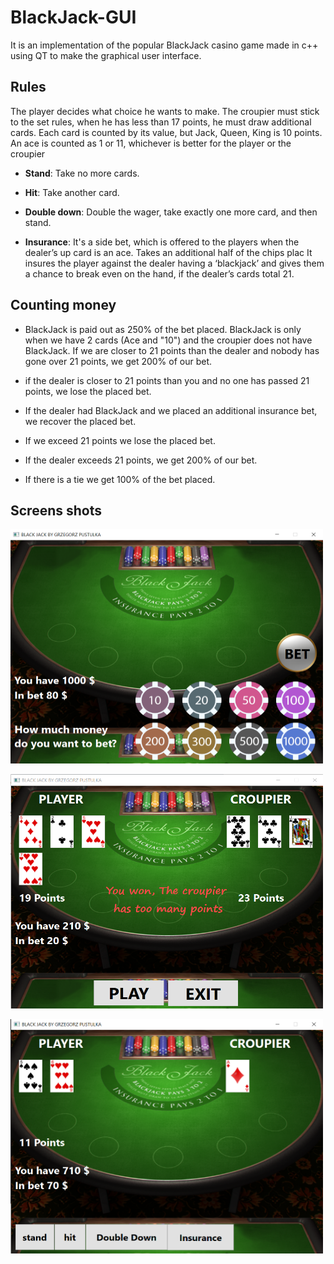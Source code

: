 # BlackJack-GUI

It is an implementation of the popular BlackJack casino game made in c++ using QT to make the graphical user interface.

## Rules

The player decides what choice he wants to make. The croupier must stick to the set rules, when he has less than 17 points, he must draw additional cards.
Each card is counted by its value, but Jack, Queen, King is 10 points. An ace is counted as 1 or 11, whichever is better for the player or the croupier

- <b>Stand</b>: Take no more cards.

- <b>Hit</b>: Take another card.

- <b>Double down</b>: Double the wager, take exactly one more card, and then stand.

- <b>Insurance</b>: It's a side bet, which is offered to the players when the dealer’s up card is an ace. Takes an additional half of the chips plac                                  It insures the player against the dealer having a ‘blackjack’ and gives them a chance to break even on the hand, if the dealer’s                                cards total 21.

## Counting money

- BlackJack is paid out as 250% of the bet placed. BlackJack is only when we have 2 cards (Ace and "10") and the croupier does not have BlackJack.
If we are closer to 21 points than the dealer and nobody has gone over 21 points, we get 200% of our bet.

- if the dealer is closer to 21 points than you and no one has passed 21 points, we lose the placed bet.

- If the dealer had BlackJack and we placed an additional insurance bet, we recover the placed bet.

- If we exceed 21 points we lose the placed bet.

- If the dealer exceeds 21 points, we get 200% of our bet.

- If there is a tie we get 100% of the bet placed.


## Screens shots

<img
  src="/pictures/bet.png"
  alt="bet"
  title="Black Jack bet"
  width="500"
  height="375"
  style="display: inline-block; margin: 0 auto">
  
<img
  src="/pictures/result.png"
  alt="bet"
  title="Black Jack end result"
  width="500"
  height="375"
  style="display: inline-block; margin: 0 auto">
  
<img
  src="/pictures/choose.png"
  alt="bet"
  title="Black Jack choose"
  width="500"
  height="375"
  style="display: inline-block; margin: 0 auto">
